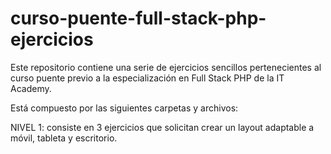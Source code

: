 # curso-puente-full-stack-php-ejercicios
Este repositorio contiene una serie de ejercicios sencillos pertenecientes al curso puente previo a la especialización en Full Stack PHP de la IT Academy.

Está compuesto por las siguientes carpetas y archivos:

NIVEL 1: consiste en 3 ejercicios que solicitan crear un layout adaptable a móvil, tableta y escritorio.
